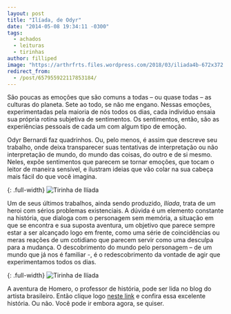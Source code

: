 ```yaml
---
layout: post
title: "Ilíada, de Odyr"
date: "2014-05-08 19:34:11 -0300"
tags:
  - achados
  - leituras
  - tirinhas
author: filliped
image: "https://arthrfrts.files.wordpress.com/2018/03/iliada4b-672x372.jpg"
redirect_from:
  - /post/657955922117853184/
---
```


São poucas as emoções que são comuns a todas – ou quase todas – as culturas do planeta. Sete ao todo, se não me engano. Nessas emoções, experimentadas pela maioria de nós todos os dias, cada indivíduo ensaia sua própria rotina subjetiva de sentimentos. Os sentimentos, então, são as experiências pessoais de cada um com algum tipo de emoção.

Odyr Bernardi faz quadrinhos. Ou, pelo menos, é assim que descreve seu trabalho, onde deixa transparecer suas tentativas de interpretação ou não interpretação de mundo, do mundo das coisas, do outro e de si mesmo. Neles, expõe sentimentos que parecem se tornar emoções, que tocam o leitor de maneira sensível, e ilustram ideias que vão colar na sua cabeça mais fácil do que você imagina.

{: .full-width}
![Tirinha de Ilíada](https://arthrfrts.files.wordpress.com/2018/03/outrolado2.jpg)

Um de seus últimos trabalhos, ainda sendo produzido, _Ilíada_, trata de um heroi com sérios problemas existenciais. A dúvida é um elemento constante na história, que dialoga com o personagem sem memória, a situação em que se encontra e sua suposta aventura, um objetivo que parece sempre estar a ser alcançado logo em frente, como uma série de coincidências ou meras reações de um cotidiano que parecem servir como uma desculpa para a mudança. O descobrimento do mundo pelo personagem – de um mundo que já nos é familiar -, é o redescobrimento da vontade de agir que experimentamos todos os dias.

{: .full-width}
![Tirinha de Ilíada](https://arthrfrts.files.wordpress.com/2018/03/outrolado2.jpg)

A aventura de Homero, o professor de história, pode ser lida no blog do artista brasileiro. Então clique logo [neste link](http://odyr.wordpress.com/iliada/) e confira essa excelente história. Ou não. Você pode ir embora agora, se quiser.
